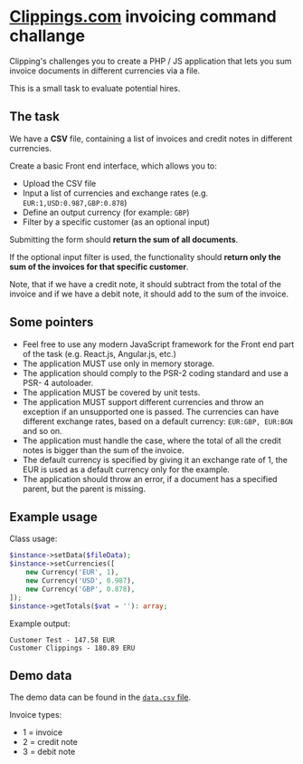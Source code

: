 # [Clippings.com](https://clippings.com) invoicing command challange

Clipping&#39;s challenges you to create a PHP / JS application that lets you sum invoice documents in different currencies via a file.

This is a small task to evaluate potential hires.

## The task

We have a **CSV** file, containing a list of invoices and credit notes in different
currencies.

Create a basic Front end interface, which allows you to:
 - Upload the CSV file
 - Input a list of currencies and exchange rates (e.g. `EUR:1,USD:0.987,GBP:0.878`)
 - Define an output currency (for example: `GBP`)
 - Filter by a specific customer (as an optional input)

Submitting the form should **return the sum of all documents**.

If the optional input filter is used, the functionality should **return only the sum of the
invoices for that specific customer**.

Note, that if we have a credit note, it should subtract from the total of the invoice
and if we have a debit note, it should add to the sum of the invoice.

## Some pointers

- Feel free to use any modern JavaScript framework for the Front end part of
the task (e.g. React.js, Angular.js, etc.)
- The application MUST use only in memory storage.
- The application should comply to the PSR-2 coding standard and use a PSR-
4 autoloader.
- The application MUST be covered by unit tests.
- The application MUST support different currencies and throw an exception if
an unsupported one is passed. The currencies can have different exchange
rates, based on a default currency: `EUR:GBP, EUR:BGN` and so on.
- The application must handle the case, where the total of all the credit notes is
bigger than the sum of the invoice.
- The default currency is specified by giving it an exchange rate of 1, the EUR
is used as a default currency only for the example.
- The application should throw an error, if a document has a specified parent,
but the parent is missing.

## Example usage

Class usage:

```php
$instance->setData($fileData);
$instance->setCurrencies([
    new Currency('EUR', 1),
    new Currency('USD', 0.987),
    new Currency('GBP', 0.878),
]);
$instance->getTotals($vat = ''): array;
```

Example output:

```
Customer Test - 147.58 EUR
Customer Clippings - 180.89 ERU
```

## Demo data

The demo data can be found in the [`data.csv` file](./data.csv).

Invoice types:

- 1 = invoice
- 2 = credit note
- 3 = debit note
